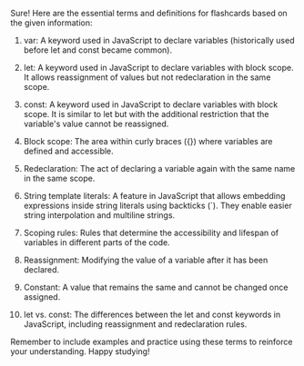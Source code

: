 Sure! Here are the essential terms and definitions for flashcards based on the given information:

1. var: A keyword used in JavaScript to declare variables (historically used before let and const became common).

2. let: A keyword used in JavaScript to declare variables with block scope. It allows reassignment of values but not redeclaration in the same scope.

3. const: A keyword used in JavaScript to declare variables with block scope. It is similar to let but with the additional restriction that the variable's value cannot be reassigned.

4. Block scope: The area within curly braces ({}) where variables are defined and accessible.

5. Redeclaration: The act of declaring a variable again with the same name in the same scope.

6. String template literals: A feature in JavaScript that allows embedding expressions inside string literals using backticks (`). They enable easier string interpolation and multiline strings.

7. Scoping rules: Rules that determine the accessibility and lifespan of variables in different parts of the code.

8. Reassignment: Modifying the value of a variable after it has been declared.

9. Constant: A value that remains the same and cannot be changed once assigned.

10. let vs. const: The differences between the let and const keywords in JavaScript, including reassignment and redeclaration rules.

Remember to include examples and practice using these terms to reinforce your understanding. Happy studying!